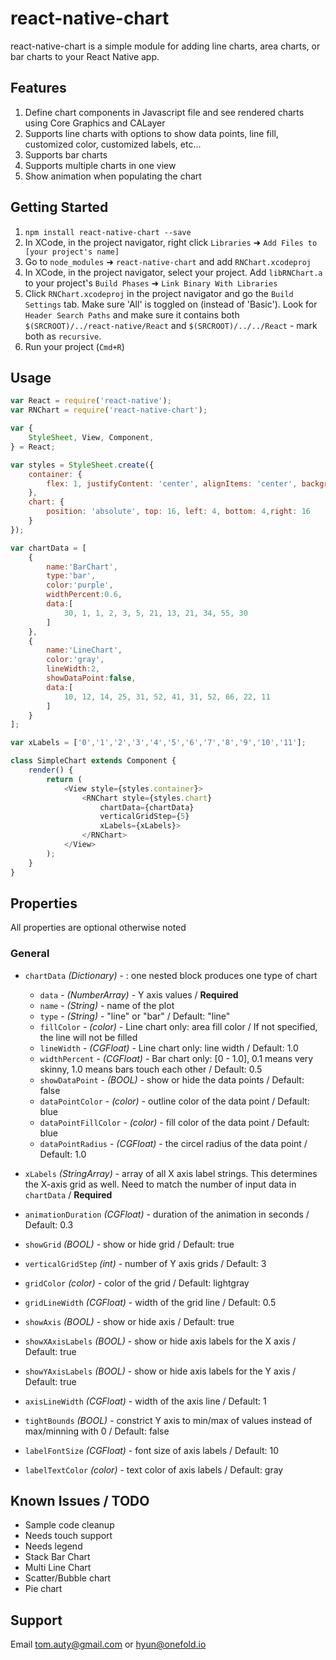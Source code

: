 # react-native-chart
react-native-chart is a simple module for adding line charts, area charts, or bar charts to your React Native app.

## Features
1. Define chart components in Javascript file and see rendered charts using Core Graphics and CALayer
1. Supports line charts with options to show data points, line fill, customized color, customized labels, etc...
2. Supports bar charts
3. Supports multiple charts in one view
4. Show animation when populating the chart

## Getting Started
1. `npm install react-native-chart --save`
2. In XCode, in the project navigator, right click `Libraries` ➜ `Add Files to [your project's name]`
3. Go to `node_modules` ➜ `react-native-chart` and add `RNChart.xcodeproj`
4. In XCode, in the project navigator, select your project. Add `libRNChart.a` to your project's `Build Phases` ➜ `Link Binary With Libraries`
5. Click `RNChart.xcodeproj` in the project navigator and go the `Build Settings` tab. Make sure 'All' is toggled on (instead of 'Basic'). Look for `Header Search Paths` and make sure it contains both `$(SRCROOT)/../react-native/React` and `$(SRCROOT)/../../React` - mark both as `recursive`.
5. Run your project (`Cmd+R`)

## Usage
```javascript
var React = require('react-native');
var RNChart = require('react-native-chart');

var {
    StyleSheet, View, Component,
} = React;

var styles = StyleSheet.create({
    container: {
        flex: 1, justifyContent: 'center', alignItems: 'center', backgroundColor: 'white',
    },
    chart: {
        position: 'absolute', top: 16, left: 4, bottom: 4,right: 16
    }
});

var chartData = [
    {
        name:'BarChart',
        type:'bar',
        color:'purple',
        widthPercent:0.6,
        data:[
            30, 1, 1, 2, 3, 5, 21, 13, 21, 34, 55, 30
        ]
    },
    {
        name:'LineChart',
        color:'gray',
        lineWidth:2,
        showDataPoint:false,
        data:[
            10, 12, 14, 25, 31, 52, 41, 31, 52, 66, 22, 11
        ]
    }
];

var xLabels = ['0','1','2','3','4','5','6','7','8','9','10','11'];

class SimpleChart extends Component {
    render() {
        return (
            <View style={styles.container}>
                <RNChart style={styles.chart}
                    chartData={chartData}
                    verticalGridStep={5}
                    xLabels={xLabels}>
                </RNChart>
            </View>
        );
    }
}

```
## Properties
All properties are optional otherwise noted
### General
- `chartData` _(Dictionary)_ - : one nested block produces one type of chart
    - `data` - _(NumberArray)_ - Y axis values / **Required**
    - `name` - _(String)_ - name of the plot
    - `type` - _(String)_ - "line" or "bar" / Default: "line"
    - `fillColor` - _(color)_ - Line chart only: area fill color / If not specified, the line will not be filled
    - `lineWidth` - _(CGFloat)_ - Line chart only: line width / Default: 1.0
    - `widthPercent` - _(CGFloat)_ - Bar chart only: [0 - 1.0], 0.1 means very skinny, 1.0 means bars touch each other / Default: 0.5
    - `showDataPoint` - _(BOOL)_ - show or hide the data points / Default: false
    - `dataPointColor` - _(color)_ - outline color of the data point / Default: blue
    - `dataPointFillColor` - _(color)_ - fill color of the data point / Default: blue
    - `dataPointRadius` - _(CGFloat)_ - the circel radius of the data point / Default: 1.0

- `xLabels` _(StringArray)_ - array of all X axis label strings.  This determines the X-axis grid as well.  Need to match the number of input data in `chartData` / **Required**
- `animationDuration` _(CGFloat)_ - duration of the animation in seconds / Default: 0.3

- `showGrid` _(BOOL)_ - show or hide grid / Default: true
- `verticalGridStep` _(int)_ - number of Y axis grids / Default: 3
- `gridColor` _(color)_ - color of the grid / Default: lightgray
- `gridLineWidth` _(CGFloat)_ - width of the grid line / Default: 0.5

- `showAxis` _(BOOL)_ - show or hide axis / Default: true
- `showXAxisLabels` _(BOOL)_ - show or hide axis labels for the X axis / Default: true
- `showYAxisLabels` _(BOOL)_ - show or hide axis labels for the Y axis / Default: true
- `axisLineWidth` _(CGFloat)_ - width of the axis line / Default: 1
- `tightBounds` _(BOOL)_ - constrict Y axis to min/max of values instead of max/minning with 0 / Default: false

- `labelFontSize` _(CGFloat)_ - font size of axis labels / Default: 10
- `labelTextColor` _(color)_ - text color of axis labels / Default: gray

## Known Issues / TODO
- Sample code cleanup
- Needs touch support
- Needs legend
- Stack Bar Chart
- Multi Line Chart
- Scatter/Bubble chart
- Pie chart

## Support
Email tom.auty@gmail.com or hyun@onefold.io
